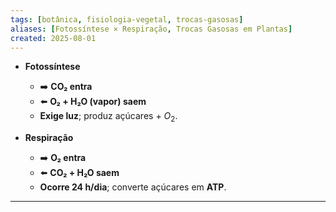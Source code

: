 ```yaml
---
tags: [botânica, fisiologia-vegetal, trocas-gasosas]
aliases: [Fotossíntese × Respiração, Trocas Gasosas em Plantas]
created: 2025-08-01
---
```

- **Fotossíntese**  
  - ➡️ **CO₂ entra**  
  - ⬅️ **O₂ + H₂O (vapor) saem**  
  - **Exige luz**; produz açúcares + $O_2$.

- **Respiração**  
  - ➡️ **O₂ entra**  
  - ⬅️ **CO₂ + H₂O saem**  
  - **Ocorre 24 h/dia**; converte açúcares em **ATP**.

---

